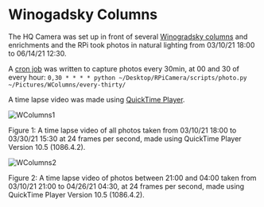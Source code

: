 # Winogadsky Columns

The HQ Camera was set up in front of several [Winogradsky columns](https://en.wikipedia.org/wiki/Winogradsky_column) and enrichments and the RPi took photos in natural lighting from 03/10/21 18:00 to 06/14/21 12:30.

A [cron job](https://en.wikipedia.org/wiki/Cron) was written to capture photos every 30min, at 00 and 30 of every hour: `0,30 * * * * python ~/Desktop/RPiCamera/scripts/photo.py ~/Pictures/WColumns/every-thirty/`

A time lapse video was made using [QuickTime Player](https://en.wikipedia.org/wiki/QuickTime).

![WColumns1](https://user-images.githubusercontent.com/66045478/126002680-4fbc6d81-7f96-4e41-98fe-67cb27e001bf.gif)

Figure 1: A time lapse video of all photos taken from 03/10/21 18:00 to 03/30/21 15:30 at 24 frames per second, made using QuickTime Player Version 10.5 (1086.4.2).

![WColumns2](https://user-images.githubusercontent.com/66045478/126002710-a60b6be1-ce59-43c3-9067-bd5a86893504.gif)

Figure 2: A time lapse video of photos between 21:00 and 04:00 taken from 03/10/21 21:00 to 04/26/21 04:30, at 24 frames per second, made using QuickTime Player Version 10.5 (1086.4.2).
